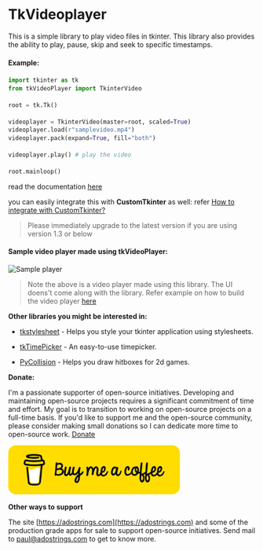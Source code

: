 # TkVideoplayer

This is a simple library to play video files in tkinter. This library also provides the ability to play, pause, 
skip and seek to specific timestamps.

#### Example:
```python
import tkinter as tk
from tkVideoPlayer import TkinterVideo

root = tk.Tk()

videoplayer = TkinterVideo(master=root, scaled=True)
videoplayer.load(r"samplevideo.mp4")
videoplayer.pack(expand=True, fill="both")

videoplayer.play() # play the video

root.mainloop()
```

read the documentation [here](https://github.com/PaulleDemon/tkVideoPlayer/blob/master/Documentation.md)

you can easily integrate this with **CustomTkinter** as well: refer [How to integrate with CustomTkinter?](https://github.com/PaulleDemon/tkVideoPlayer/discussions/23#discussioncomment-4475005)

> Please immediately upgrade to the latest version if you are using version 1.3 or below

#### Sample video player made using tkVideoPlayer:
![Sample player](https://github.com/PaulleDemon/tkVideoPlayer/blob/master/videoplayer_screenshot.png?raw=True)



> Note the above is a video player made using this library. The UI doens't come along with the library. Refer example on how to build the video player [here](https://github.com/PaulleDemon/tkVideoPlayer/blob/master/examples/sample_player.py)

**Other libraries you might be interested in:**

* [tkstylesheet](https://pypi.org/project/tkstylesheet/) - Helps you style your tkinter application using stylesheets.

* [tkTimePicker](https://pypi.org/project/tkTimePicker/) - An easy-to-use timepicker.

* [PyCollision](https://pypi.org/project/PyCollision/) - Helps you draw hitboxes for 2d games.


**Donate:**

I'm a passionate supporter of open-source initiatives. Developing and maintaining open-source projects requires a significant commitment of time and effort. My goal is to transition to working on open-source projects on a full-time basis. If you'd like to support me and the open-source community, please consider making small donations so I can dedicate more time to open-source work.
[Donate](https://www.buymeacoffee.com/ArtPaul)

[<img src="https://github.com/PaulleDemon/PaulleDemon/blob/main/images/buy-me-coffee.png?raw=True" height="100px" width="350px">](https://www.buymeacoffee.com/ArtPaul)

**Other ways to support**

The site [https://adostrings.com](https://adostrings.com) and some of the production grade apps for sale to support open-source initiatives. Send mail to paul@adostrings.com to get to know more.
 
